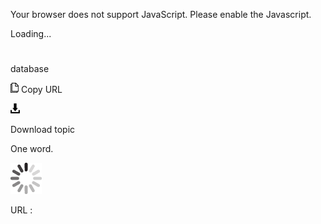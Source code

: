 Your browser does not support JavaScript. Please enable the Javascript.

Loading...

# 

database

![Copy URL](media/database/Copy.png)
Copy URL

![Download](media/database/Download.png)

Download topic

One word.

![In progress](media/database/activity-large.gif)

URL :
